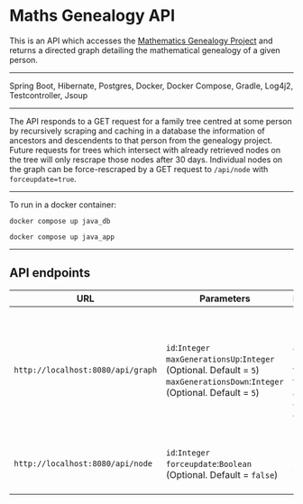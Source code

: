 # Maths Genealogy API

This is an API which accesses the [Mathematics Genealogy Project](https://www.mathgenealogy.org) and returns a directed graph detailing the mathematical genealogy of a given person. 

------------------

Spring Boot, Hibernate, Postgres, Docker, Docker Compose, Gradle, Log4j2, Testcontroller, Jsoup

------------------

The API responds to a GET request for a family tree centred at some person by recursively scraping and caching in a database the information of ancestors and descendents to that person from the genealogy project. Future requests for trees which intersect with already retrieved nodes on the tree will only rescrape those nodes after 30 days. Individual nodes on the graph can be force-rescraped by a GET request to `/api/node` with `forceupdate=true`.

------------------
To run in a docker container:

```docker compose up java_db```

```docker compose up java_app```

------------------

API endpoints
-----

| URL | Parameters                                                                                                                         | Return                                                                                                                                                                                                                                                  | Description                                                                                                                                                                                                                                                                                                                                                                   |
|-----|------------------------------------------------------------------------------------------------------------------------------------|:--------------------------------------------------------------------------------------------------------------------------------------------------------------------------------------------------------------------------------------------------------|-------------------------------------------------------------------------------------------------------------------------------------------------------------------------------------------------------------------------------------------------------------------------------------------------------------------------------------------------------------------------------|
| `http://localhost:8080/api/graph` | `id`:`Integer`<br/>`maxGenerationsUp`:`Integer` (Optional. Default = `5`)<br/>`maxGenerationsDown`:`Integer` (Optional. Default = `5`) | Returns a list of `nodes` and `edges` representing the family tree centred at `id` as a directed graph.                                                                                                                                                 | Returns a graph centred at the person with base `id` according to their https://www.mathgenealogy.org url (for example Isaac Newton has id `74313` corresponding to entry https://www.mathgenealogy.org/id.php?id=74313). `maxGenerationsUp` and `maxGenerationsDown` set the maximum number of steps up or down the family tree which will be returned as part of the graph. |
| `http://localhost:8080/api/node`    | `id`:`Integer`<br/>`forceupdate`:`Boolean` (Optional. Default = `false`)                                                           | Returns a single node.                                                                                                                                                                                                                                  | Returns a single node from the cached scraped information if available, or if out of date or `forceupdate` is set to `true`, scrapes from the genealogy project before returning up-to-date data.                                                                                                                                                                             |




